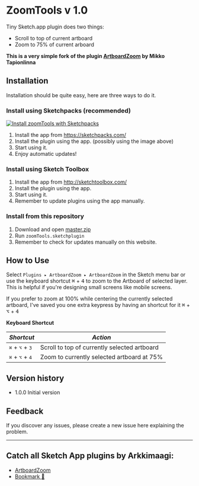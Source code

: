 # ZoomTools v 1.0
Tiny Sketch.app plugin does two things:

- Scroll to top of current artboard
- Zoom to 75% of current arboard

**This is a very simple fork of the plugin [ArtboardZoom](https://github.com/Arkkimaagi/ArtboardZoom) by Mikko Tapionlinna**

## Installation
Installation should be quite easy, here are three ways to do it.

### Install using Sketchpacks (recommended)

[![Install zoomTools with Sketchpacks](http://sketchpacks-com.s3.amazonaws.com/assets/badges/sketchpacks-badge-install.png "Install zoomTools with Sketchpacks")](https://sketchpacks.com/diegoiglesias/zoomTools/install)

1. Install the app from https://sketchpacks.com/
2. Install the plugin using the app. (possibly using the image above)
3. Start using it.
4. Enjoy automatic updates!

### Install using Sketch Toolbox
1. Install the app from http://sketchtoolbox.com/
2. Install the plugin using the app.
3. Start using it.
4. Remember to update plugins using the app manually.

### Install from this repository
1. Download and open [master.zip](https://github.com/diegoiglesias/zoomTools/archive/master.zip)
2. Run `zoomTools.sketchplugin`
3. Remember to check for updates manually on this website.

## How to Use
  Select `Plugins ▸ ArtboardZoom ▸ ArtboardZoom` in the Sketch menu bar or use the keyboard shortcut <kbd>⌘</kbd> + <kbd>4</kbd> to zoom to the Artboard of selected layer. This is helpful if you're designing small screens like mobile screens.

  If you prefer to zoom at 100% while centering the currently selected artboard, I've saved you one extra keypress by having an shortcut for it <kbd>⌘</kbd> + <kbd>⌥</kbd> + <kbd>4</kbd>

**Keyboard Shortcut**

| *Shortcut*                                 | *Action*                                       |
|--------------------------------------------|------------------------------------------------|
| <kbd>⌘</kbd> + <kbd>⌥</kbd> + <kbd>3</kbd> | Scroll to top of currently selected artboard   |
| <kbd>⌘</kbd> + <kbd>⌥</kbd> + <kbd>4</kbd> | Zoom to currently selected artboard at 75%     |

## Version history

* 1.0.0 Initial version

## Feedback
If you discover any issues, please create a new issue here explaining the problem.

---

## Catch all Sketch App plugins by Arkkimaagi:

* [ArtboardZoom](https://github.com/Arkkimaagi/ArtboardZoom)
* [Bookmark 🔖](https://github.com/Arkkimaagi/Bookmark)
